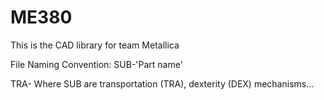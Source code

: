 # ME380

This is the CAD library for team Metallica

File Naming Convention:
SUB-'Part name'

TRA-
Where SUB are transportation (TRA), dexterity (DEX) mechanisms...

